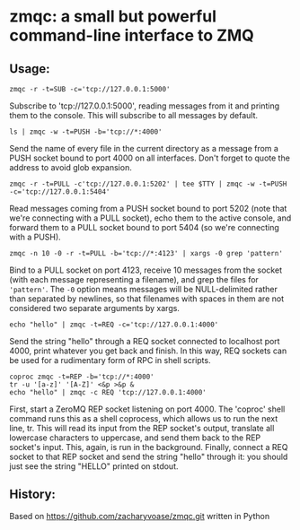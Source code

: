 # zmqc: a small but powerful command-line interface to ZMQ

## Usage:

	zmqc -r -t=SUB -c='tcp://127.0.0.1:5000'

Subscribe to 'tcp://127.0.0.1:5000', reading messages from it and printing
them to the console. This will subscribe to all messages by default.

	ls | zmqc -w -t=PUSH -b='tcp://*:4000'

Send the name of every file in the current directory as a message from a
PUSH socket bound to port 4000 on all interfaces. Don't forget to quote the
address to avoid glob expansion.

	zmqc -r -t=PULL -c'tcp://127.0.0.1:5202' | tee $TTY | zmqc -w -t=PUSH -c='tcp://127.0.0.1:5404'

Read messages coming from a PUSH socket bound to port 5202 (note that we're
connecting with a PULL socket), echo them to the active console, and
forward them to a PULL socket bound to port 5404 (so we're connecting with
a PUSH).

	zmqc -n 10 -0 -r -t=PULL -b='tcp://*:4123' | xargs -0 grep 'pattern'

Bind to a PULL socket on port 4123, receive 10 messages from the socket
(with each message representing a filename), and grep the files for
`'pattern'`. The `-0` option means messages will be NULL-delimited rather
than separated by newlines, so that filenames with spaces in them are not
considered two separate arguments by xargs.

	echo "hello" | zmqc -t=REQ -c='tcp://127.0.0.1:4000'

Send the string "hello" through a REQ socket connected to localhost port
4000, print whatever you get back and finish. In this way, REQ sockets can
be used for a rudimentary form of RPC in shell scripts.

	coproc zmqc -t=REP -b='tcp://*:4000'
	tr -u '[a-z]' '[A-Z]' <&p >&p &
	echo "hello" | zmqc -c REQ 'tcp://127.0.0.1:4000'

First, start a ZeroMQ REP socket listening on port 4000. The 'coproc' shell
command runs this as a shell coprocess, which allows us to run the next
line, tr. This will read its input from the REP socket's output, translate
all lowercase characters to uppercase, and send them back to the REP
socket's input. This, again, is run in the background. Finally, connect a
REQ socket to that REP socket and send the string "hello" through it: you
should just see the string "HELLO" printed on stdout.

## History:

Based on https://github.com/zacharyvoase/zmqc.git written in Python